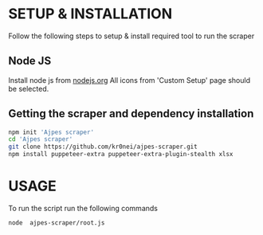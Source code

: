 # SETUP & INSTALLATION
Follow the following steps to setup & install required tool to run the scraper

## Node JS
Install node js from [nodejs.org](https://nodejs.org/en/download)
All icons from 'Custom Setup' page should be selected.
## Getting the scraper and dependency installation
```bash
npm init 'Ajpes scraper'
cd 'Ajpes scraper'
git clone https://github.com/kr0nei/ajpes-scraper.git
npm install puppeteer-extra puppeteer-extra-plugin-stealth xlsx

```

# USAGE
To run the script run the following commands
```bash
node  ajpes-scraper/root.js
```

